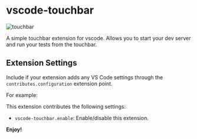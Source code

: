 # vscode-touchbar
![touchbar](https://github.com/Aman-zishan/touchbar-vscode-extension/assets/55238388/7ed3e302-09ab-416c-b5f3-07cf65e90461)


A simple touchbar extension for vscode. Allows you to start your dev server and run your tests from the touchbar.


## Extension Settings

Include if your extension adds any VS Code settings through the `contributes.configuration` extension point.

For example:

This extension contributes the following settings:

* `vscode-touchbar.enable`: Enable/disable this extension.



**Enjoy!**
